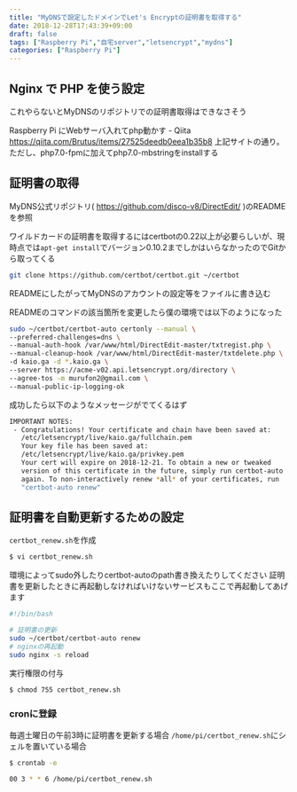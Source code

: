 ```yaml
---
title: "MyDNSで設定したドメインでLet's Encryptの証明書を取得する"
date: 2018-12-28T17:43:39+09:00
draft: false
tags: ["Raspberry Pi","自宅server","letsencrypt","mydns"]
categories: ["Raspberry Pi"]
---
```


## Nginx で PHP を使う設定
これやらないとMyDNSのリポジトリでの証明書取得はできなさそう

Raspberry Pi にWebサーバ入れてphp動かす - Qiita
https://qiita.com/Brutus/items/27525deedb0eea1b35b8
上記サイトの通り。ただし、php7.0-fpmに加えてphp7.0-mbstringをinstallする



## 証明書の取得

MyDNS公式リポジトリ( https://github.com/disco-v8/DirectEdit/ )のREADMEを参照

ワイルドカードの証明書を取得するにはcertbotの0.22以上が必要らしいが、現時点では`apt-get install`でバージョン0.10.2までしかはいらなかったのでGitから取ってくる

```bash
git clone https://github.com/certbot/certbot.git ~/certbot
```
READMEにしたがってMyDNSのアカウントの設定等をファイルに書き込む

READMEのコマンドの該当箇所を変更したら僕の環境では以下のようになった
```bash
sudo ~/certbot/certbot-auto certonly --manual \
--preferred-challenges=dns \
--manual-auth-hook /var/www/html/DirectEdit-master/txtregist.php \
--manual-cleanup-hook /var/www/html/DirectEdit-master/txtdelete.php \
-d kaio.ga -d *.kaio.ga \
--server https://acme-v02.api.letsencrypt.org/directory \
--agree-tos -m murufon2@gmail.com \
--manual-public-ip-logging-ok
```

成功したら以下のようなメッセージがでてくるはず
```bash
IMPORTANT NOTES:
 - Congratulations! Your certificate and chain have been saved at:
   /etc/letsencrypt/live/kaio.ga/fullchain.pem
   Your key file has been saved at:
   /etc/letsencrypt/live/kaio.ga/privkey.pem
   Your cert will expire on 2018-12-21. To obtain a new or tweaked
   version of this certificate in the future, simply run certbot-auto
   again. To non-interactively renew *all* of your certificates, run
   "certbot-auto renew"
 ```
 
 ## 証明書を自動更新するための設定
 `certbot_renew.sh`を作成
```bash
$ vi certbot_renew.sh
```

環境によってsudo外したりcertbot-autoのpath書き換えたりしてください
証明書を更新したときに再起動しなければいけないサービスもここで再起動してあげます
```bash:certbot_renew.sh
#!/bin/bash

# 証明書の更新
sudo ~/certbot/certbot-auto renew
# nginxの再起動
sudo nginx -s reload
```

実行権限の付与

```bash
$ chmod 755 certbot_renew.sh
```

### cronに登録
毎週土曜日の午前3時に証明書を更新する場合
`/home/pi/certbot_renew.sh`にシェルを置いている場合
```bash
$ crontab -e

00 3 * * 6 /home/pi/certbot_renew.sh
```